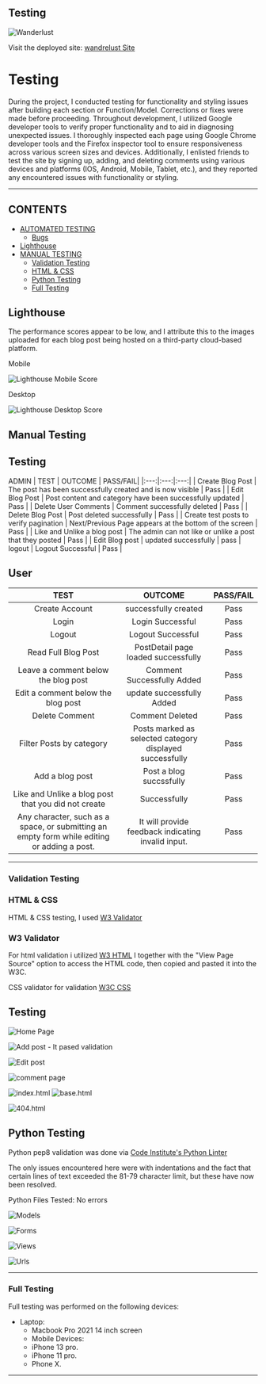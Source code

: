 ## Testing

![Wanderlust](documentation/images/responsive.png)

Visit the deployed site: [wandrelust Site](https://django-wanderlust-96b58b7e2665.herokuapp.com/)


# Testing

During the project, I conducted testing for functionality and styling issues after building each section or Function/Model. Corrections or fixes were made before proceeding. 
Throughout development, I utilized Google developer tools to verify proper functionality and to aid in diagnosing unexpected issues.
I thoroughly inspected each page using Google Chrome developer tools and the Firefox inspector tool to ensure responsiveness across various screen sizes and devices. Additionally, I enlisted friends to test the site by signing up, adding, and deleting comments using various devices and platforms (IOS, Android, Mobile, Tablet, etc.), and they reported any encountered issues with functionality or styling.

___

## CONTENTS

- [AUTOMATED TESTING](#automated-testing)
  - [Bugs](#bugs)
- [Lighthouse](#lighthouse)
- [MANUAL TESTING](#manual-testing)
  - [Validation Testing](#validation-testing)
  - [HTML \& CSS](#html--css)
  - [Python Testing](#python-testing)
  - [Full Testing](#full-testing)
  

## Lighthouse

The performance scores appear to be low, and I attribute this to the images uploaded for each blog post being hosted on a third-party cloud-based platform.

Mobile

![Lighthouse Mobile Score](documentation/images/lighthouse_mobile.png)

Desktop

![Lighthouse Desktop Score](documentation/images/lighthouse_desktop.png)

## Manual Testing

## Testing

ADMIN
| TEST | OUTCOME | PASS/FAIL|
|:---:|:---:|:---:|
| Create Blog Post | The post has been successfully created and is now visible | Pass |
| Edit Blog Post | Post content and category have been successfully updated | Pass |
| Delete User Comments | Comment successfully deleted | Pass |
| Delete Blog Post | Post deleted successfully | Pass |
| Create test posts to verify pagination | Next/Previous Page appears at the bottom of the screen | Pass |
| Like and Unlike a blog post | The admin can not like or unlike a post that they posted | Pass |
| Edit Blog post | updated successfully | pass 
| logout | Logout Successful | Pass |


## User

| TEST | OUTCOME | PASS/FAIL|
|:---:|:---:|:---:|
| Create Account | successfully created | Pass |
| Login | Login Successful | Pass |
| Logout | Logout Successful | Pass |
| Read Full Blog Post | PostDetail page loaded successfully | Pass |
| Leave a comment below the blog post | Comment Successfully Added| Pass |
| Edit a comment below the blog post | update successfully Added | Pass |
| Delete Comment | Comment Deleted | Pass |
| Filter Posts by category | Posts marked as selected category displayed successfully | Pass |
| Add a blog post | Post a blog succssfully | Pass |
| Like and Unlike a blog post that you did not create | Successfully | Pass |
| Any character, such as a space, or submitting an empty form while editing or adding a post. | It will provide feedback indicating invalid input. | Pass|

___

### Validation Testing

### HTML & CSS

HTML & CSS testing, I used [W3 Validator](https://validator.w3.org/)

### W3 Validator

For html validation i utilized [W3 HTML](https://validator.w3.org/nu/#textarea)
I together with the "View Page Source" option to access the HTML code, then copied and pasted it into the W3C. 

CSS validator for validation
 [W3C CSS](http://jigsaw.w3.org/css-validator/validator$link)

 ## Testing 

![Home Page](/documentation/testing_validation/w3/home_validation.png) 


![Add post](/documentation/testing_validation/w3/add_post_validation.png) - It pased validation

![Edit post](/documentation/testing_validation/edit_validation.png) 

![comment page](/documentation/testing_validation/w3/comment_validation.png) 

![index.html](/documentation/testing_validation/w3/edit_validation.png)                                                                                                          ![base.html](/documentation/testing_validation/w3/base_html.png) 

![404.html](/documentation/testing_validation/w3/404_html.png) 


## Python Testing

Python pep8 validation was done via [Code Institute's Python Linter](https://pep8ci.herokuapp.com/)

The only issues encountered here were with indentations and the fact that certain lines of text exceeded the 81-79 character limit, but these have now been resolved.

Python Files Tested:
No errors

![Models](/documentation/testing_validation/w3/model.py_validation.png)

![Forms](/documentation/testing_validation/w3/form.py_validation.png)

![Views](/documentation/testing_validation/w3/view.py_validation.png)

![Urls](/documentation/testing_validation/w3/url.py_validation.png)

___

### Full Testing

Full testing was performed on the following devices:

* Laptop:
  * Macbook Pro 2021 14 inch screen
  * Mobile Devices:
  * iPhone 13 pro.
  * iPhone 11 pro.
  * Phone X.

___
